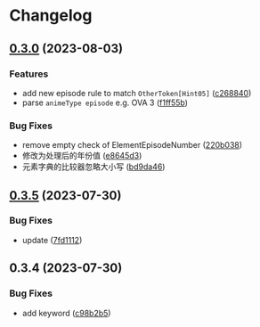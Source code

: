 # Changelog

## [0.3.0](https://github.com/chu-shen/AnitomySharp/compare/0.2.0...v0.3.0) (2023-08-03)


### Features

* add new episode rule to match `OtherToken[Hint05]` ([c268840](https://github.com/chu-shen/AnitomySharp/commit/c2688405fc6d21079a475ed275bf9160cf4cf2e1))
* parse `animeType episode` e.g. OVA 3 ([f1ff55b](https://github.com/chu-shen/AnitomySharp/commit/f1ff55b9e4a7dbaa3d1353918e08fa76d2720653))


### Bug Fixes

* remove empty check of ElementEpisodeNumber ([220b038](https://github.com/chu-shen/AnitomySharp/commit/220b0384751f23f759da91c94d2120fddf14c1e3))
* 修改为处理后的年份值 ([e8645d3](https://github.com/chu-shen/AnitomySharp/commit/e8645d34875c13827503ee8954354dd117d65964))
* 元素字典的比较器忽略大小写 ([bd9da46](https://github.com/chu-shen/AnitomySharp/commit/bd9da46286bd4bd570f536a7f7e0f866c0e41333))

## [0.3.5](https://github.com/chu-shen/AnitomySharp/compare/v0.3.4...v0.3.5) (2023-07-30)


### Bug Fixes

* update ([7fd1112](https://github.com/chu-shen/AnitomySharp/commit/7fd111296d51ce6dc3d54fd9bebc99478d527115))

## 0.3.4 (2023-07-30)


### Bug Fixes

* add keyword ([c98b2b5](https://github.com/chu-shen/AnitomySharp/commit/c98b2b582c0f711449bd0f430f3bf71be0438a9d))
